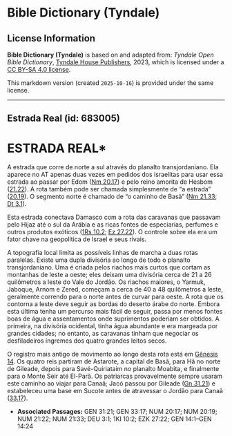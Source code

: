 # Bible Dictionary (Tyndale)

## License Information

**Bible Dictionary (Tyndale)** is based on and adapted from: _Tyndale Open Bible Dictionary_, [Tyndale House Publishers](https://tyndaleopenresources.com/), 2023, which is licensed under a [CC BY-SA 4.0 license](https://creativecommons.org/licenses/by-sa/4.0/legalcode.en).

This markdown version (created `2025-10-16`) is provided under the same license.



--------------------------------

## Estrada Real (id: 683005)

ESTRADA REAL\*
==============

A estrada que corre de norte a sul através do planalto transjordaniano. Ela aparece no AT apenas duas vezes em pedidos dos israelitas para usar essa estrada ao passar por Edom ([Nm 20\.17](https://ref.ly/Num20:17)) e pelo reino amorita de Hesbom ([21\.22](https://ref.ly/Num21:22)). A rota também pode ser chamada simplesmente de “a estrada” ([20\.19](https://ref.ly/Num20:19)). O segmento norte é chamado de “o caminho de Basã” ([Nm 21\.33](https://ref.ly/Num21:33); [Dt 3\.1](https://ref.ly/Deut3:1)).

Esta estrada conectava Damasco com a rota das caravanas que passavam pelo Hijaz até o sul da Arábia e as ricas fontes de especiarias, perfumes e outros produtos exóticos ([1Rs 10\.2](https://ref.ly/1Kgs10:2); [Ez 27\.22](https://ref.ly/Ezek27:22)). O controle sobre ela era um fator chave na geopolítica de Israel e seus rivais.

A topografia local limita as possíveis linhas de marcha a duas rotas paralelas. Existe uma dupla divisória ao longo de todo o planalto transjordaniano. Uma é criada pelos riachos mais curtos que cortam as montanhas de leste a oeste; eles deixam uma divisória cerca de 21 a 26 quilômetros a leste do Vale do Jordão. Os riachos maiores, o Yarmuk, Jaboque, Arnom e Zered, começam a cerca de 40 a 48 quilômetros a leste, geralmente correndo para o norte antes de curvar para oeste. A rota que os contorna a leste deve seguir as bordas do deserto árabe do norte. Embora esta última tenha um percurso mais fácil de seguir, passa por menos fontes boas de água e assentamentos onde suprimentos poderiam ser obtidos. A primeira, na divisória ocidental, tinha água abundante e era margeada por grandes cidades; no entanto, as caravanas tinham que negociar os desfiladeiros íngremes dos quatro grandes leitos secos.

O registro mais antigo de movimento ao longo desta rota está em [Gênesis 14](https://ref.ly/Gen14:1-Gen14:24). Os quatro reis partiram de Astarote, a capital de Basã, para Hã no norte de Gileade, depois para Savé\-Quiriataim no planalto Moabita, e finalmente para o Monte Seir até El\-Parã. Os patriarcas provavelmente sempre usaram este caminho ao viajar para Canaã; Jacó passou por Gileade ([Gn 31\.21](https://ref.ly/Gen31:21)) e estabeleceu uma base em Sucote antes de atravessar o Jordão para Canaã ([33\.17](https://ref.ly/Gen33:17)).

* **Associated Passages:** GEN 31:21; GEN 33:17; NUM 20:17; NUM 20:19; NUM 21:22; NUM 21:33; DEU 3:1; 1KI 10:2; EZK 27:22; GEN 14:1–GEN 14:24

